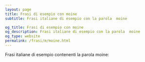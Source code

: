 ```yaml
---
layout: page
title: Frasi di esempio con moine 
subtitle: Frasi italiane di esempio con la parola  moine

og_title: Frasi di esempio con moine 
og_description: Frasi italiane di esempio con la parola  moine
og_type: website
permalink: /frasi/m/moine.html
---
```


Frasi italiane di esempio contenenti la parola moine:


